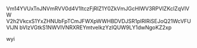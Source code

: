 Vm14YVUxTnJNVmRVV0d4V1ltczFjRlZ1Y0ZkVmJGcHlWV3RPVlZKclZqVlVW
V2h2VkcxS1YxZHNUbFpTCmJFWXpWWHBDVDJSR1pIRlRiSEJoQ21WcVFUVlJN
bVIzVGtkS1NWVlVNRXREYmtvelkzYzlQUW9LY1dwNgoKZ2xp

wyi